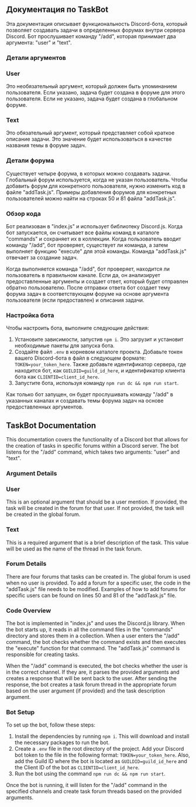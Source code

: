 ## Документация по TaskBot

Эта документация описывает функциональность Discord-бота, который позволяет создавать задачи в определенных форумах внутри сервера Discord. Бот прослушивает команду "/add", которая принимает два аргумента: "user" и "text".

### Детали аргументов

### User

Это необязательный аргумент, который должен быть упоминанием пользователя. Если указано, задача будет создана в форуме для этого пользователя. Если не указано, задача будет создана в глобальном форуме.

### Text

Это обязательный аргумент, который представляет собой краткое описание задачи. Это значение будет использоваться в качестве названия темы в форуме задач.

### Детали форума

Существует четыре форума, в которых можно создавать задачи. Глобальный форум используется, когда не указан пользователь. Чтобы добавить форум для конкретного пользователя, нужно изменить код в файле "addTask.js". Примеры добавления форумов для конкретных пользователей можно найти на строках 50 и 81 файла "addTask.js".

### Обзор кода

Бот реализован в "index.js" и использует библиотеку Discord.js. Когда бот запускается, он считывает все файлы команд в каталоге "commands" и сохраняет их в коллекции. Когда пользователь вводит команду "/add", бот проверяет, существует ли команда, а затем выполняет функцию "execute" для этой команды. Команда "addTask.js" отвечает за создание задач.

Когда выполняется команда "/add", бот проверяет, находится ли пользователь в правильном канале. Если да, он анализирует предоставленные аргументы и создает ответ, который будет отправлен обратно пользователю. После отправки ответа бот создает тему форума задач в соответствующем форуме на основе аргумента пользователя (если предоставлен) и описания задачи.

### Настройка бота

Чтобы настроить бота, выполните следующие действия:

1. Установите зависимости, запустив `npm i`. Это загрузит и установит необходимые пакеты для запуска бота.
2. Создайте файл `.env` в корневом каталоге проекта. Добавьте токен вашего Discord-бота в файл в следующем формате: `TOKEN=your_token_here`. Также добавьте идентификатор сервера, где находится бот, как `GUILDID=guild_id_here`, и идентификатор клиента бота как `CLIENTID=client_id_here`.
3. Запустите бота, используя команду `npm run dc && npm run start`.

Как только бот запущен, он будет прослушивать команду "/add" в указанных каналах и создавать темы форума задач на основе предоставленных аргументов.

## TaskBot Documentation

This documentation covers the functionality of a Discord bot that allows for the creation of tasks in specific forums within a Discord server. The bot listens for the "/add" command, which takes two arguments: "user" and "text".

### Argument Details

### User

This is an optional argument that should be a user mention. If provided, the task will be created in the forum for that user. If not provided, the task will be created in the global forum.

### Text

This is a required argument that is a brief description of the task. This value will be used as the name of the thread in the task forum.

### Forum Details

There are four forums that tasks can be created in. The global forum is used when no user is provided. To add a forum for a specific user, the code in the "addTask.js" file needs to be modified. Examples of how to add forums for specific users can be found on lines 50 and 81 of the "addTask.js" file.

### Code Overview

The bot is implemented in "index.js" and uses the Discord.js library. When the bot starts up, it reads in all the command files in the "commands" directory and stores them in a collection. When a user enters the "/add" command, the bot checks whether the command exists and then executes the "execute" function for that command. The "addTask.js" command is responsible for creating tasks.

When the "/add" command is executed, the bot checks whether the user is in the correct channel. If they are, it parses the provided arguments and creates a response that will be sent back to the user. After sending the response, the bot creates a task forum thread in the appropriate forum based on the user argument (if provided) and the task description argument.

### Bot Setup

To set up the bot, follow these steps:

1. Install the dependencies by running `npm i`. This will download and install the necessary packages to run the bot.
2. Create a `.env` file in the root directory of the project. Add your Discord bot token to the file in the following format: `TOKEN=your_token_here`. Also, add the Guild ID where the bot is located as `GUILDID=guild_id_here` and the Client ID of the bot as `CLIENTID=client_id_here`.
3. Run the bot using the command `npm run dc && npm run start`.

Once the bot is running, it will listen for the "/add" command in the specified channels and create task forum threads based on the provided arguments.
